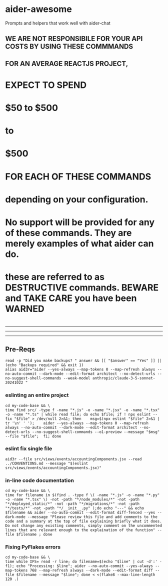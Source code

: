 # aider-awesome
Prompts and helpers that work well with aider-chat 


## WE ARE NOT RESPONSIBILE FOR YOUR API COSTS BY USING THESE COMMMANDS
## FOR AN AVERAGE REACTJS PROJECT, 
# EXPECT TO SPEND 
# $50 to $500 
# to 
# $500 
# FOR EACH OF THESE COMMANDS 
# 
# depending on your configuration.
# No support will be provided for any of these commands. They are merely examples of what aider can do.
# these are referred to as DESTRUCTIVE commands. BEWARE and TAKE CARE you have been WARNED
#
---
---
---

## Pre-Reqs
```
read -p "Did you make backups? " answer && [[ "$answer" == "Yes" ]] || (echo "Backups required" && exit 1)
alias aid3r="aider --yes-always --map-tokens 0 --map-refresh always --no-auto-commit --dark-mode --edit-format architect --no-detect-urls --no-suggest-shell-commands --weak-model anthropic/claude-3-5-sonnet-20241022 "
```


### eslinting an entire project
```
cd my-code-base && \
time find src/ -type f -name "*.js" -o -name "*.jsx" -o -name "*.tsx" -o -name "*.ts" | while read file; do echo $file; if ! npx eslint --fix "$file" > /dev/null 2>&1; then    msg=$(npx eslint "$file" 2>&1 | tr '\n' ' ');    aider --yes-always --map-tokens 0 --map-refresh always --no-auto-commit --dark-mode --edit-format architect --no-detect-urls --no-suggest-shell-commands --o1-preview --message "$msg" --file "$file";  fi; done
```

### eslint fix single file
```
aid3r --file src/views/events/accountingComponents.jsx --read ../CONVENTIONS.md --message "$(eslint src/views/events/accountingComponents.jsx)"
```

### in-line code documentation
```
cd my-code-base && \
time for filename in $(find . -type f \( -name "*.js" -o -name "*.py" -o -name "*.tsx" \) -not -path "*/node_modules/*" -not -path "*/deployed_static/*" -not -path "*/migrations/*" -not -path "*/tests/*" -not -path "*/__init__.py" );do echo "---" && echo $filename && aider --no-auto-commit --edit-format diff-fenced --yes --dark-mode --message "Please review this file and add comments to the code and a summary at the top of file explaining briefly what it does. Do not change any existing comments, simply comment on the uncommented lines that are relevant enough to the explaination of the function" --file $filename ; done
```

### Fixing PyFlakes errors 
```
cd my-code-base && \
time while IFS= read -r line; do filename=$(echo "$line" | cut -d':' -f1); echo "Processing: $line"; aider --no-auto-commit --yes-always --map-tokens 768 --map-refresh always --dark-mode --edit-format diff --file $filename --message "$line"; done < <(flake8 --max-line-length 120 .)
```
